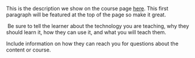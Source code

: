 This is the description we show on the course page [here](https://learning-lab.githubapp.com/JasonEtco/nested-course-demo). This first paragraph will be featured at the top of the page so make it great.
​

​
Be sure to tell the learner about the technology you are teaching, why they should learn it, how they can use it, and what you will teach them.
​


Include information on how they can reach you for questions about the content or course. 